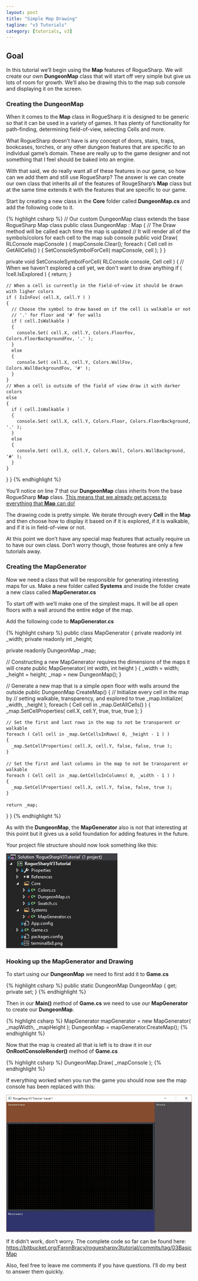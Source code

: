 ```yaml
---
layout: post
title: "Simple Map Drawing"
tagline: "v3 Tutorials"
category: [tutorials, v3]
---
```

## Goal

In this tutorial we’ll begin using the **Map** features of RogueSharp. We will create our own **DungeonMap** class that will start off very simple but give us lots of room for growth. We’ll also be drawing this to the map sub console and displaying it on the screen.

### Creating the DungeonMap

When it comes to the **Map** class in RogueSharp it is designed to be generic so that it can be used in a variety of games. It has plenty of functionality for path-finding, determining field-of-view, selecting Cells and more.

What RogueSharp doesn’t have is any concept of doors, stairs, traps, bookcases, torches, or any other dungeon features that are specific to an individual game’s domain. These are really up to the game designer and not something that I feel should be baked into an engine.

With that said, we do really want all of these features in our game, so how can we add them and still use RogueSharp? The answer is we can create our own class that inherits all of the features of RougeSharp’s **Map** class but at the same time extends it with the features that are specific to our game.

Start by creating a new class in the **Core** folder called **DungeonMap.cs** and add the following code to it.

{% highlight csharp %}
// Our custom DungeonMap class extends the base RogueSharp Map class
public class DungeonMap : Map
{
  // The Draw method will be called each time the map is updated
  // It will render all of the symbols/colors for each cell to the map sub console
  public void Draw( RLConsole mapConsole )
  {
    mapConsole.Clear();
    foreach ( Cell cell in GetAllCells() )
    {
      SetConsoleSymbolForCell( mapConsole, cell );
    }
  }

  private void SetConsoleSymbolForCell( RLConsole console, Cell cell )
  {
    // When we haven't explored a cell yet, we don't want to draw anything
    if ( !cell.IsExplored )
    {
      return;
    }

    // When a cell is currently in the field-of-view it should be drawn with ligher colors
    if ( IsInFov( cell.X, cell.Y ) )
    {
      // Choose the symbol to draw based on if the cell is walkable or not
      // '.' for floor and '#' for walls
      if ( cell.IsWalkable )
      {
        console.Set( cell.X, cell.Y, Colors.FloorFov, Colors.FloorBackgroundFov, '.' );
      }
      else
      {
        console.Set( cell.X, cell.Y, Colors.WallFov, Colors.WallBackgroundFov, '#' );
      }
    }
    // When a cell is outside of the field of view draw it with darker colors
    else
    {
      if ( cell.IsWalkable )
      {
        console.Set( cell.X, cell.Y, Colors.Floor, Colors.FloorBackground, '.' );
      }
      else
      {
        console.Set( cell.X, cell.Y, Colors.Wall, Colors.WallBackground, '#' );
      }
    }
  }
}
{% endhighlight %}

You’ll notice on line 7 that our **DungeonMap** class inherits from the base RogueSharp **Map** class. [This means that we already get access to everything that **Map** can do!](https://bitbucket.org/FaronBracy/roguesharp/wiki/RogueSharp/Map/README.md)

The drawing code is pretty simple. We iterate through every **Cell** in the **Map** and then choose how to display it based on if it is explored, if it is walkable, and if it is in field-of-view or not.

At this point we don’t have any special map features that actually require us to have our own class. Don’t worry though, those features are only a few tutorials away.

### Creating the MapGenerator

Now we need a class that will be responsible for generating interesting maps for us. Make a new folder called **Systems** and inside the folder create a new class called **MapGenerator.cs**

To start off with we’ll make one of the simplest maps. It will be all open floors with a wall around the entire edge of the map.

Add the following code to **MapGenerator.cs**

{% highlight csharp %}
public class MapGenerator
{
  private readonly int _width;
  private readonly int _height;

  private readonly DungeonMap _map;

  // Constructing a new MapGenerator requires the dimensions of the maps it will create
  public MapGenerator( int width, int height )
  {
    _width = width;
    _height = height;
    _map = new DungeonMap();
  }

  // Generate a new map that is a simple open floor with walls around the outside
  public DungeonMap CreateMap()
  {
    // Initialize every cell in the map by
    // setting walkable, transparency, and explored to true
    _map.Initialize( _width, _height );
    foreach ( Cell cell in _map.GetAllCells() )
    {
      _map.SetCellProperties( cell.X, cell.Y, true, true, true );
    }

    // Set the first and last rows in the map to not be transparent or walkable
    foreach ( Cell cell in _map.GetCellsInRows( 0, _height - 1 ) )
    {
      _map.SetCellProperties( cell.X, cell.Y, false, false, true );
    }

    // Set the first and last columns in the map to not be transparent or walkable
    foreach ( Cell cell in _map.GetCellsInColumns( 0, _width - 1 ) )
    {
      _map.SetCellProperties( cell.X, cell.Y, false, false, true );
    }

    return _map;
  }
}
{% endhighlight %}

As with the **DungeonMap**, the **MapGenerator** also is not that interesting at this point but it gives us a solid foundation for adding features in the future.

Your project file structure should now look something like this:

![alt text](/img/projectstructurewithsystems.png "Project structure in Visual Studio project pane")

### Hooking up the MapGenerator and Drawing

To start using our **DungeonMap** we need to first add it to **Game.cs**

{% highlight csharp %}
public static DungeonMap DungeonMap { get; private set; }
{% endhighlight %}

Then in our **Main()** method of **Game.cs** we need to use our **MapGenerator** to create our **DungeonMap**.

{% highlight csharp %}
MapGenerator mapGenerator = new MapGenerator( _mapWidth, _mapHeight );
DungeonMap = mapGenerator.CreateMap();
{% endhighlight %}

Now that the map is created all that is left is to draw it in our **OnRootConsoleRender()** method of **Game.cs**

{% highlight csharp %}
DungeonMap.Draw( _mapConsole );
{% endhighlight %}

If everything worked when you run the game you should now see the map console has been replaced with this:

![alt text](/img/simplemapdrawing.png "rendered map")

If it didn’t work, don’t worry. The complete code so far can be found here:
https://bitbucket.org/FaronBracy/roguesharpv3tutorial/commits/tag/03BasicMap

Also, feel free to leave me comments if you have questions. I’ll do my best to answer them quickly.
